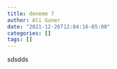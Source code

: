 ```yaml
---
title: deneme 7
author: Ali Guner
date: "2021-12-26T12:04:16-05:00"
categories: []
tags: []
---
```

sdsdds